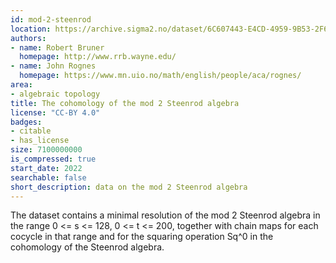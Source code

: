 ```yaml
---
id: mod-2-steenrod
location: https://archive.sigma2.no/dataset/6C607443-E4CD-4959-9B53-2F6BD54443E2
authors:
- name: Robert Bruner
  homepage: http://www.rrb.wayne.edu/
- name: John Rognes
  homepage: https://www.mn.uio.no/math/english/people/aca/rognes/
area:
- algebraic topology
title: The cohomology of the mod 2 Steenrod algebra
license: "CC-BY 4.0"
badges:
- citable
- has_license
size: 7100000000
is_compressed: true
start_date: 2022
searchable: false
short_description: data on the mod 2 Steenrod algebra
---
```


The dataset contains a minimal resolution of the mod 2 Steenrod algebra in the range 0 <= s <= 128, 0 <= t <= 200, together with chain maps for each cocycle in that range and for the squaring operation Sq^0 in the cohomology of the Steenrod algebra.